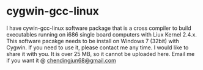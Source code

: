 # cygwin-gcc-linux

I have cywin-gcc-linux software package that is a cross compiler to build executables running on i686 single board computers with Liux Kernel 2.4.x. This software pacakge needs to be install on Windows 7 (32bit) with Cygwin. 
If you  need to use it, please contact me any time. I would like to share it with you. 
It is over 25 MB, so it cannot be uploaded here. 
Email me if you want it @ chendingjun68@gmail.com
